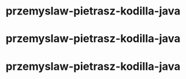 # przemyslaw-pietrasz-kodilla-java
# przemyslaw-pietrasz-kodilla-java
# przemyslaw-pietrasz-kodilla-java

